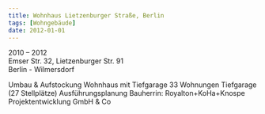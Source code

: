 ```yaml
---
title: Wohnhaus Lietzenburger Straße, Berlin
tags: [Wohngebäude]
date: 2012-01-01
---
```

2010 – 2012<br/>
Emser Str. 32, Lietzenburger Str. 91<br/>
Berlin - Wilmersdorf 

Umbau & Aufstockung
Wohnhaus mit Tiefgarage
33 Wohnungen
Tiefgarage (27 Stellplätze)
Ausführungsplanung
Bauherrin:
Royalton+KoHa+Knospe Projektentwicklung GmbH & Co
